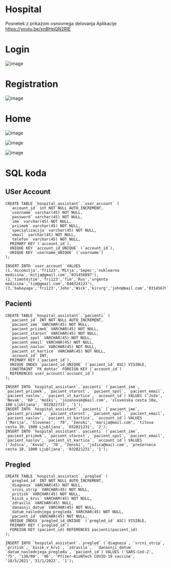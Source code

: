 # Hospital

Posnetek z prikazom osnovnega delovanja Aplikacije
https://youtu.be/xnBHpQN2RIE

# Login
![image](https://user-images.githubusercontent.com/56089916/118777322-38ecb780-b889-11eb-851b-39f35ddbd94c.png)

# Registration
![image](https://user-images.githubusercontent.com/56089916/118777532-73eeeb00-b889-11eb-8989-28ba649a80af.png)

# Home
![image](https://user-images.githubusercontent.com/56089916/118777751-b0bae200-b889-11eb-8097-ad89c65bb2eb.png)

![image](https://user-images.githubusercontent.com/56089916/118777838-caf4c000-b889-11eb-990b-d414e4ad8499.png)

![image](https://user-images.githubusercontent.com/56089916/118777939-e95abb80-b889-11eb-83bd-0b326211dcd3.png)

# SQL koda

## USer Account

```
CREATE TABLE `hospital_assistant`.`user_account` (
  `account_id` int NOT NULL AUTO_INCREMENT,
  `username` varchar(45) NOT NULL,
  `password` varchar(45) NOT NULL,
  `ime` varchar(45) NOT NULL,
  `priimek` varchar(45) NOT NULL,
  `specializacija` varchar(45) NOT NULL,
  `email` varchar(45) NOT NULL,
  `telefon` varchar(45) NOT NULL,
  PRIMARY KEY (`account_id`),
  UNIQUE KEY `account_id_UNIQUE` (`account_id`),
  UNIQUE KEY `username_UNIQUE` (`username`)
);

INSERT INTO `user_account` VALUES 
(1,'micomitja','fri123','Mitja','Sepec','nuklearna medicina','mitja@gmail.com','031456897'),
(2,'timotejtim','fri123','Tim','Rus','urgenta medicina','tim@gmail.com','040324123'),
(3,'babayaga','fri123','John','Wick','kirurg','john@mail.com','031456789');
```

## Pacienti
```
CREATE TABLE `hospital_assistant`.`pacienti` (
  `pacient_id` INT NOT NULL AUTO_INCREMENT,
  `pacient_ime` VARCHAR(45) NOT NULL,
  `pacient_priimek` VARCHAR(45) NOT NULL,
  `pacient_starost` VARCHAR(45) NOT NULL,
  `pacient_spol` VARCHAR(45) NOT NULL,
  `pacient_email` VARCHAR(45) NOT NULL,
  `pacient_naslov` VARCHAR(45) NOT NULL,
  `pacient_st_kartice` VARCHAR(45) NOT NULL,
  `account_id` INT,
  PRIMARY KEY (`pacient_id`),
  UNIQUE INDEX `pacient_id_UNIQUE` (`pacient_id` ASC) VISIBLE,
  CONSTRAINT `FK_dohtar` FOREIGN KEY (`account_id`)
  REFERENCES user_account(`account_id`)
);

INSERT INTO `hospital_assistant`.`pacienti` (`pacient_ime`, `pacient_priimek`, `pacient_starost`, `pacient_spol`, `pacient_email`, `pacient_naslov`, `pacient_st_kartice`, `account_id`) VALUES ('Jože', 'Novak', '60', 'moški', 'jozenovak@mail.com', 'slovenska cesta 10a, 100 Ljubljana', '032822733', '1');
INSERT INTO `hospital_assistant`.`pacienti` (`pacient_ime`, `pacient_priimek`, `pacient_starost`, `pacient_spol`, `pacient_email`, `pacient_naslov`, `pacient_st_kartice`, `account_id`) VALUES ('Marija', 'Slovenec', '70', 'ženski', 'marija@mail.com', 'titova cesta 10, 1000 Ljubljana', '032821231', '2');
INSERT INTO `hospital_assistant`.`pacienti` (`pacient_ime`, `pacient_priimek`, `pacient_starost`, `pacient_spol`, `pacient_email`, `pacient_naslov`, `pacient_st_kartice`, `account_id`) VALUES ('Jožica', 'Kovač', '70', 'ženski', 'jožica@mail.com', 'prešernoca cesta 10, 1000 Ljubljana', '032821231', '1');

```

## Pregled

```
CREATE TABLE `hospital_assistant`.`pregled` (
  `pregled_id` INT NOT NULL AUTO_INCREMENT,
  `diagnoza` VARCHAR(45) NOT NULL,
  `srcni_utrip` VARCHAR(45) NOT NULL,
  `pritisk` VARCHAR(45) NOT NULL,
  `kisik_v_krvi` VARCHAR(45) NOT NULL,
  `zdravilo` VARCHAR(45) NULL,
  `danasnji_datum` VARCHAR(45) NOT NULL,
  `datum_naslednjega_pregleda` VARCHAR(45) NOT NULL,
  `pacient_id` VARCHAR(45) NOT NULL,
  UNIQUE INDEX `pregled_id_UNIQUE` (`pregled_id` ASC) VISIBLE,
  PRIMARY KEY (`pregled_id`)
  FOREIGN KEY (pacient_id) REFERENCES pacienti(pacient_id)
);

INSERT INTO `hospital_assistant`.`pregled` (`diagnoza`, `srcni_utrip`, `pritisk`, `kisik_v_krvi`, `zdravilo`, ``danasnji_datum` `datum_naslednjega_pregleda`, `pacient_id`) VALUES ('SARS-CoV-2', '75', '130/80', '96', 'Pfizer–BioNTech COVID-19 vaccine', '18/5/2021','31/1/2022', '1');

```
